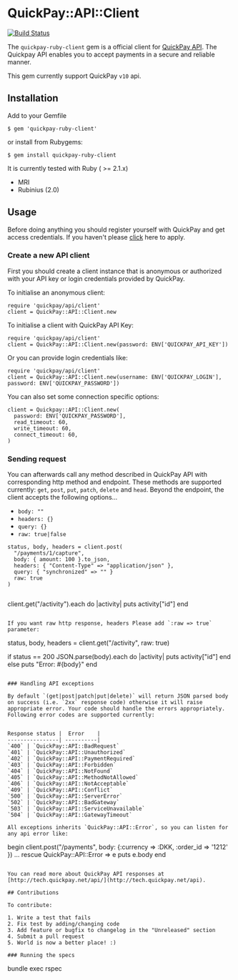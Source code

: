 # QuickPay::API::Client

[![Build Status](https://travis-ci.org/QuickPay/quickpay-ruby-client.svg)](https://travis-ci.org/QuickPay/quickpay-ruby-client)

The `quickpay-ruby-client` gem is a official client for [QuickPay API](http://tech.quickpay.net/api). The Quickpay API enables you to accept payments in a secure and reliable manner.

This gem currently support QuickPay `v10` api.

## Installation

Add to your Gemfile
  
    $ gem 'quickpay-ruby-client'

or install from Rubygems:
  
    $ gem install quickpay-ruby-client
  
It is currently tested with Ruby ( >= 2.1.x)

* MRI
* Rubinius (2.0)

## Usage

Before doing anything you should register yourself with QuickPay and get access credentials. If you haven't please [click](https://quickpay.net/) here to apply.

### Create a new API client

First you should create a client instance that is anonymous or authorized with your API key or login credentials provided by QuickPay. 

To initialise an anonymous client:

```
require 'quickpay/api/client'
client = QuickPay::API::Client.new
```

To initialise a client with QuickPay API Key:

```
require 'quickpay/api/client'
client = QuickPay::API::Client.new(password: ENV['QUICKPAY_API_KEY'])
```

Or you can provide login credentials like:

```
require 'quickpay/api/client'
client = QuickPay::API::Client.new(username: ENV['QUICKPAY_LOGIN'], password: ENV['QUICKPAY_PASSWORD'])
```

You can also set some connection specific options:

```
client = Quickpay::API::Client.new(
  password: ENV['QUICKPAY_PASSWORD'],
  read_timeout: 60,
  write_timeout: 60,
  connect_timeout: 60,
) 
```


### Sending request

You can afterwards call any method described in QuickPay API with corresponding http method and endpoint. These methods are supported currently: `get`, `post`, `put`, `patch`, `delete` and `head`. Beyond the endpoint, the client accepts the following options...

  * `body: ""`
  * `headers: {}`
  * `query: {}`
  * `raw: true|false`

```
status, body, headers = client.post(
  "/payments/1/capture",
  body: { amount: 100 }.to_json,
  headers: { "Content-Type" => "application/json" },
  query: { "synchronized" => "" }
  raw: true
)


```
client.get("/activity").each do |activity|
  puts activity["id"]
end

```

If you want raw http response, headers Please add `:raw => true` parameter:

```
status, body, headers = client.get("/activity", raw: true)

if status == 200
  JSON.parse(body).each do |activity|
    puts activity["id"]
  end
else
  puts "Error: #{body}"
end

```

### Handling API exceptions

By default `(get|post|patch|put|delete)` will return JSON parsed body on success (i.e. `2xx` response code) otherwise it will raise appropriate error. Your code should handle the errors appropriately. Following error codes are supported currently:


Response status |  Error    |
----------------| ----------|
`400` | `QuickPay::API::BadRequest`
`401` | `QuickPay::API::Unauthorized` 
`402` | `QuickPay::API::PaymentRequired`
`403` | `QuickPay::API::Forbidden`
`404` | `QuickPay::API::NotFound`
`405` | `QuickPay::API::MethodNotAllowed`
`406` | `QuickPay::API::NotAcceptable`
`409` | `QuickPay::API::Conflict`
`500` | `QuickPay::API::ServerError`
`502` | `QuickPay::API::BadGateway`
`503` | `QuickPay::API::ServiceUnavailable`
`504` | `QuickPay::API::GatewayTimeout`

All exceptions inherits `QuickPay::API::Error`, so you can listen for any api error like:

```
begin
  client.post("/payments", body: {:currency => :DKK, :order_id => '1212' })
  ... 
rescue QuickPay::API::Error => e
  puts e.body
end
```

You can read more about QuickPay API responses at [http://tech.quickpay.net/api/](http://tech.quickpay.net/api).

## Contributions

To contribute:

1. Write a test that fails
2. Fix test by adding/changing code
3. Add feature or bugfix to changelog in the "Unreleased" section
4. Submit a pull request
5. World is now a better place! :)

### Running the specs

```
bundle exec rspec
```
